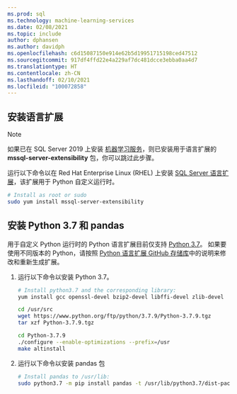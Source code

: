 ```yaml
---
ms.prod: sql
ms.technology: machine-learning-services
ms.date: 02/08/2021
ms.topic: include
author: dphansen
ms.author: davidph
ms.openlocfilehash: c6d15087150e914e62b5d19951715198ced47512
ms.sourcegitcommit: 917df4ffd22e4a229af7dc481dcce3ebba0aa4d7
ms.translationtype: HT
ms.contentlocale: zh-CN
ms.lasthandoff: 02/10/2021
ms.locfileid: "100072858"
---
```

## <a name="install-language-extensions"></a>安装语言扩展

> [!NOTE]
> 如果已在 SQL Server 2019 上安装 [机器学习服务](../../sql-server-machine-learning-services.md)，则已安装用于语言扩展的 **mssql-server-extensibility** 包，你可以跳过此步骤。

运行以下命令以在 Red Hat Enterprise Linux (RHEL) 上安装 [SQL Server 语言扩展](../../../language-extensions/language-extensions-overview.md)，该扩展用于 Python 自定义运行时。

```bash
# Install as root or sudo
sudo yum install mssql-server-extensibility
```

## <a name="install-python-37-and-pandas"></a>安装 Python 3.7 和 pandas

用于自定义 Python 运行时的 Python 语言扩展目前仅支持 [Python 3.7](https://www.python.org/)。 如果要使用不同版本的 Python，请按照 [Python 语言扩展 GitHub 存储库](https://github.com/microsoft/sql-server-language-extensions/tree/master/language-extensions/python)中的说明来修改和重新生成扩展。

1. 运行以下命令以安装 Python 3.7。

    ```bash
    # Install python3.7 and the corresponding library:
    yum install gcc openssl-devel bzip2-devel libffi-devel zlib-devel
    
    cd /usr/src
    wget https://www.python.org/ftp/python/3.7.9/Python-3.7.9.tgz
    tar xzf Python-3.7.9.tgz
    
    cd Python-3.7.9
    ./configure --enable-optimizations --prefix=/usr
    make altinstall
    ```

1. 运行以下命令以安装 pandas 包

    ```bash
    # Install pandas to /usr/lib:
    sudo python3.7 -m pip install pandas -t /usr/lib/python3.7/dist-packages
    ```
